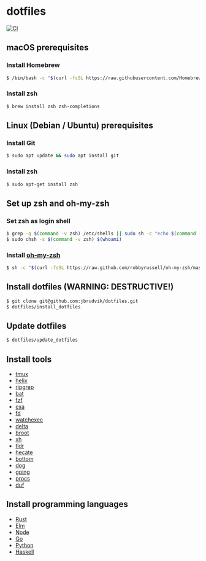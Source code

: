 # dotfiles

[![CI](https://github.com/jbrudvik/dotfiles/actions/workflows/ci.yml/badge.svg)](https://github.com/jbrudvik/dotfiles/actions/workflows/ci.yml)

## macOS prerequisites

### Install Homebrew

```sh
$ /bin/bash -c "$(curl -fsSL https://raw.githubusercontent.com/Homebrew/install/HEAD/install.sh)"
```

### Install zsh

```sh
$ brew install zsh zsh-completions
```

## Linux (Debian / Ubuntu) prerequisites

### Install Git

```sh
$ sudo apt update && sudo apt install git
```

### Install zsh

```sh
$ sudo apt-get install zsh
```

## Set up zsh and oh-my-zsh

### Set zsh as login shell

```sh
$ grep -q $(command -v zsh) /etc/shells || sudo sh -c "echo $(command -v zsh) >> /etc/shells"
$ sudo chsh -s $(command -v zsh) $(whoami)
```

### Install [oh-my-zsh](https://ohmyz.sh)

```sh
$ sh -c "$(curl -fsSL https://raw.github.com/robbyrussell/oh-my-zsh/master/tools/install.sh)"
```

## Install dotfiles (WARNING: DESTRUCTIVE!)

```sh
$ git clone git@github.com:jbrudvik/dotfiles.git
$ dotfiles/install_dotfiles
```

## Update dotfiles

```sh
$ dotfiles/update_dotfiles
```

## Install tools

- [tmux](https://github.com/tmux/tmux/wiki/Installing)
- [helix](https://docs.helix-editor.com/install.html)
- [ripgrep](https://github.com/BurntSushi/ripgrep#installation)
- [bat](https://github.com/sharkdp/bat#installation)
- [fzf](https://github.com/junegunn/fzf#installation)
- [exa](https://github.com/ogham/exa#installation)
- [fd](https://github.com/sharkdp/fd#installation)
- [watchexec](https://github.com/watchexec/watchexec#install)
- [delta](https://github.com/dandavison/delta#get-started)
- [broot](https://dystroy.org/broot/install/)
- [xh](https://github.com/ducaale/xh#installation)
- [tldr](https://github.com/tldr-pages/tldr)
- [hecate](https://github.com/evanmiller/hecate)
- [bottom](https://github.com/ClementTsang/bottom#installation)
- [dog](https://github.com/ogham/dog#installation)
- [gping](https://github.com/orf/gping#install-cd)
- [procs](https://github.com/dalance/procs#installation)
- [duf](https://github.com/muesli/duf#installation)

## Install programming languages

- [Rust](https://www.rust-lang.org/tools/install)
- [Elm](https://www.rust-lang.org/tools/install)
- [Node](https://github.com/tj/n)
- [Go](https://go.dev/doc/install)
- [Python](https://github.com/pyenv/pyenv#installation)
- [Haskell](https://docs.haskellstack.org/en/stable/#how-to-install-stack)
